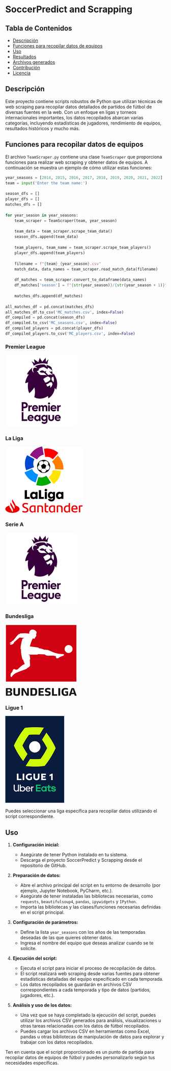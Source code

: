 # SoccerPredict and Scrapping

## Tabla de Contenidos
- [Descripción](#descripción)
- [Funciones para recopilar datos de equipos](#funciones-para-recopilar-datos-de-equipos)
- [Uso](#uso)
- [Resultados](#resultados)
- [Archivos generados](#archivos-generados)
- [Contribución](#contribución)
- [Licencia](#licencia)

## Descripción
Este proyecto contiene scripts robustos de Python que utilizan técnicas de web scraping para recopilar datos detallados de partidos de fútbol de diversas fuentes en la web. Con un enfoque en ligas y torneos internacionales importantes, los datos recopilados abarcan varias categorías, incluyendo estadísticas de jugadores, rendimiento de equipos, resultados históricos y mucho más.

## Funciones para recopilar datos de equipos

El archivo `TeamScraper.py` contiene una clase `TeamScraper` que proporciona funciones para realizar web scraping y obtener datos de equipos. A continuación se muestra un ejemplo de cómo utilizar estas funciones:

```python
year_seasons = [2014, 2015, 2016, 2017, 2018, 2019, 2020, 2021, 2022]
team = input('Enter the team name:')

season_dfs = []
player_dfs = []
matches_dfs = []

for year_season in year_seasons:
    team_scraper = TeamScraper(team, year_season)

    team_data = team_scraper.scrape_team_data()
    season_dfs.append(team_data)

    team_players, team_name = team_scraper.scrape_team_players()
    player_dfs.append(team_players)

    filename = f"{team}_{year_season}.csv"
    match_data, data_names = team_scraper.read_match_data(filename)

    df_matches = team_scraper.convert_to_dataframe(data_names)
    df_matches['season'] = f"{str(year_season)}/{str(year_season + 1)}"

    matches_dfs.append(df_matches)

all_matches_df = pd.concat(matches_dfs)
all_matches_df.to_csv('MC_matches.csv', index=False)
df_compiled = pd.concat(season_dfs)
df_compiled.to_csv('MC_seasons.csv', index=False)
df_compiled_players = pd.concat(player_dfs)
df_compiled_players.to_csv('MC_players.csv', index=False)
```


### Premier League
![Premier League](/images_ligues/premier_league.png)

### La Liga
![La Liga](/images_ligues/LaLiga.png)

### Serie A
![Serie A](/images_ligues/premier_league.png)

### Bundesliga
![Bundesliga](/images_ligues/Bundesliga.png)

### Ligue 1
![Ligue 1](/images_ligues/Ligue1.png)

Puedes seleccionar una liga específica para recopilar datos utilizando el script correspondiente.

## Uso

1. **Configuración inicial:**
   - Asegúrate de tener Python instalado en tu sistema.
   - Descarga el proyecto SoccerPredict y Scrapping desde el repositorio de GitHub.

2. **Preparación de datos:**
   - Abre el archivo principal del script en tu entorno de desarrollo (por ejemplo, Jupyter Notebook, PyCharm, etc.).
   - Asegúrate de tener instaladas las bibliotecas necesarias, como `requests`, `beautifulsoup4`, `pandas`, `ipywidgets` y `IPython`.
   - Importa las bibliotecas y las clases/funciones necesarias definidas en el script principal.

3. **Configuración de parámetros:**
   - Define la lista `year_seasons` con los años de las temporadas deseadas de las que quieres obtener datos.
   - Ingresa el nombre del equipo que deseas analizar cuando se te solicite.

4. **Ejecución del script:**
   - Ejecuta el script para iniciar el proceso de recopilación de datos.
   - El script realizará web scraping desde varias fuentes para obtener estadísticas detalladas del equipo especificado en cada temporada.
   - Los datos recopilados se guardarán en archivos CSV correspondientes a cada temporada y tipo de datos (partidos, jugadores, etc.).

5. **Análisis y uso de los datos:**
   - Una vez que se haya completado la ejecución del script, puedes utilizar los archivos CSV generados para análisis, visualizaciones u otras tareas relacionadas con los datos de fútbol recopilados.
   - Puedes cargar los archivos CSV en herramientas como Excel, pandas u otras bibliotecas de manipulación de datos para explorar y trabajar con los datos recopilados.

Ten en cuenta que el script proporcionado es un punto de partida para recopilar datos de equipos de fútbol y puedes personalizarlo según tus necesidades específicas.
